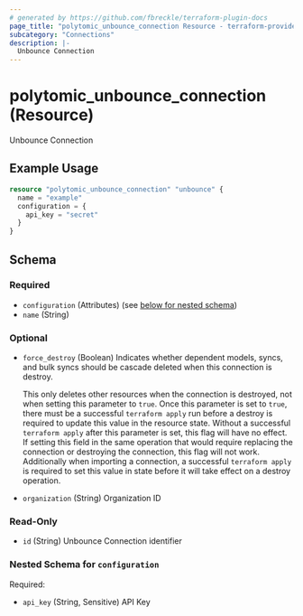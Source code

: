 ```yaml
---
# generated by https://github.com/fbreckle/terraform-plugin-docs
page_title: "polytomic_unbounce_connection Resource - terraform-provider-polytomic"
subcategory: "Connections"
description: |-
  Unbounce Connection
---
```


# polytomic_unbounce_connection (Resource)

Unbounce Connection

## Example Usage

```terraform
resource "polytomic_unbounce_connection" "unbounce" {
  name = "example"
  configuration = {
    api_key = "secret"
  }
}
```

<!-- schema generated by tfplugindocs -->
## Schema

### Required

- `configuration` (Attributes) (see [below for nested schema](#nestedatt--configuration))
- `name` (String)

### Optional

- `force_destroy` (Boolean) Indicates whether dependent models, syncs, and bulk syncs should be cascade
deleted when this connection is destroy.

  This only deletes other resources when the connection is destroyed, not when
setting this parameter to `true`. Once this parameter is set to `true`, there
must be a successful `terraform apply` run before a destroy is required to
update this value in the resource state. Without a successful `terraform apply`
after this parameter is set, this flag will have no effect. If setting this
field in the same operation that would require replacing the connection or
destroying the connection, this flag will not work. Additionally when importing
a connection, a successful `terraform apply` is required to set this value in
state before it will take effect on a destroy operation.
- `organization` (String) Organization ID

### Read-Only

- `id` (String) Unbounce Connection identifier

<a id="nestedatt--configuration"></a>
### Nested Schema for `configuration`

Required:

- `api_key` (String, Sensitive) API Key


